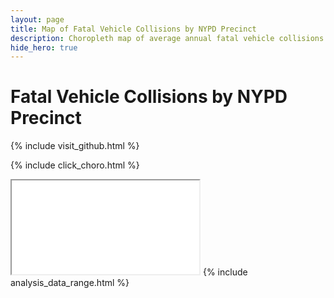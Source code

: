 ```yaml
---
layout: page
title: Map of Fatal Vehicle Collisions by NYPD Precinct
description: Choropleth map of average annual fatal vehicle collisions by New York Police Department (NYPD) precinct in New York City (NYC) 
hide_hero: true
---
```

# Fatal Vehicle Collisions by NYPD Precinct

{% include visit_github.html %}

{% include click_choro.html %}
<iframe src="precinct_fatal_map.html" title="Choropleth map of fatal collisions by NYPD precinct"></iframe>
{% include analysis_data_range.html %}
